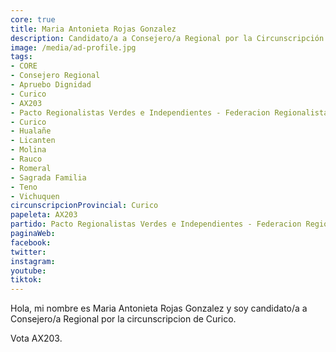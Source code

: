 ```yaml
---
core: true
title: Maria Antonieta Rojas Gonzalez
description: Candidato/a a Consejero/a Regional por la Circunscripción de Curico
image: /media/ad-profile.jpg
tags:
- CORE
- Consejero Regional
- Apruebo Dignidad
- Curico
- AX203
- Pacto Regionalistas Verdes e Independientes - Federacion Regionalista Verde Social - Independientes
- Curico
- Hualañe
- Licanten
- Molina
- Rauco
- Romeral
- Sagrada Familia
- Teno
- Vichuquen
circunscripcionProvincial: Curico
papeleta: AX203
partido: Pacto Regionalistas Verdes e Independientes - Federacion Regionalista Verde Social - Independientes
paginaWeb:
facebook:
twitter:
instagram:
youtube:
tiktok:
---
```

Hola, mi nombre es Maria Antonieta Rojas Gonzalez y soy candidato/a a Consejero/a Regional por la circunscripcion de Curico.

Vota AX203.